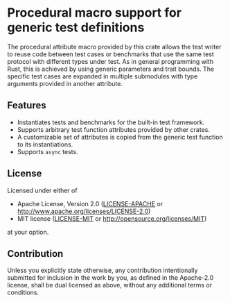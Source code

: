 # Procedural macro support for generic test definitions

The procedural attribute macro provided by this crate allows the test writer to
reuse code between test cases or benchmarks that use the same test protocol
with different types under test. As in general programming with Rust, this
is achieved by using generic parameters and trait bounds. The specific test
cases are expanded in multiple submodules with type arguments provided in
another attribute.

## Features

* Instantiates tests and benchmarks for the built-in test framework.
* Supports arbitrary test function attributes provided by other crates.
* A customizable set of attributes is copied from the generic test function to
  its instantiations.
* Supports `async` tests.

## License

Licensed under either of

 * Apache License, Version 2.0
   ([LICENSE-APACHE](LICENSE-APACHE) or http://www.apache.org/licenses/LICENSE-2.0)
 * MIT license
   ([LICENSE-MIT](LICENSE-MIT) or http://opensource.org/licenses/MIT)

at your option.

## Contribution

Unless you explicitly state otherwise, any contribution intentionally submitted
for inclusion in the work by you, as defined in the Apache-2.0 license, shall be
dual licensed as above, without any additional terms or conditions.
